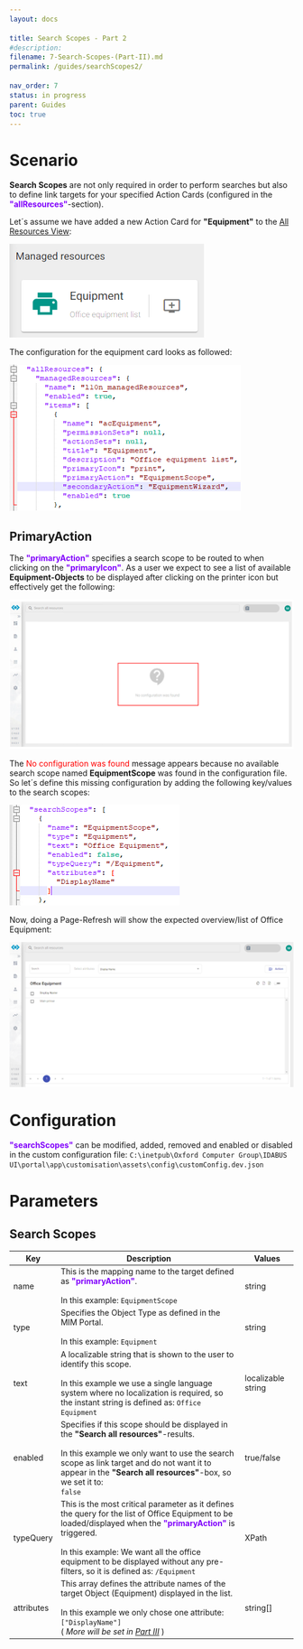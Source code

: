 ```yaml
---
layout: docs

title: Search Scopes - Part 2
#description: 
filename: 7-Search-Scopes-(Part-II).md
permalink: /guides/searchScopes2/

nav_order: 7
status: in progress
parent: Guides
toc: true
---
```


# Scenario

**Search Scopes** are not only required in order to perform searches but also to define link targets for your specified Action Cards (configured in the <span style="color: #8000FC">**"allResources"**</span>-section).

Let´s assume we have added a new Action Card for **"Equipment"** to the [All Resources View](/guides/allResources/):

![image.png](/img/image-4e0b7433-0911-4ec4-b94d-98f6950c3f0c.png)

The configuration for the equipment card looks as followed:

![image.png](/img/image-14e258ca-1346-40ff-b08a-55159a5dfde8.png)

## PrimaryAction

The <span style="color: #8000FC">**"primaryAction"**</span> specifies a search scope to be routed to when clicking on the <span style="color: #8000FC">**"primaryIcon"**</span>. As a user we expect to see a list of available **Equipment-Objects** to be displayed after clicking on the printer icon but effectively get the following:

![image.png](/img/image-e3afd976-3817-4a06-a0c2-184ca7c90c42.png)

The <span style="color: red;">No configuration was found</span> message appears because no available search scope named **EquipmentScope** was found in the configuration file. So let´s define this missing configuration by adding the following key/values to the search scopes:

![image.png](/img/image-23f8e409-7e76-45b4-b335-a15eb5846a5c.png)

Now, doing a Page-Refresh will show the expected overview/list of Office Equipment:

![image.png](/img/image-c3fe09de-7790-425f-90e1-888825036330.png)

# Configuration

<span style="color: #8000FC">**"searchScopes"**</span> can be modified, added, removed and enabled or disabled in the custom configuration file:
`C:\inetpub\Oxford Computer Group\IDABUS UI\portal\app\customisation\assets\config\customConfig.dev.json`

# Parameters
## Search Scopes

| Key | Description | Values |
|-----|-------------|--------|
| name | This is the mapping name to the target defined as <span style="color: #8000FC">**"primaryAction"**</span>. <br><br> In this example: `EquipmentScope` | string |
| type | Specifies the Object Type as defined in the MIM Portal. <br><br> In this example: `Equipment` | string |
| text | A localizable string that is shown to the user to identify this scope. <br><br> In this example we use a single language system where no localization is required, so the instant string is defined as: `Office Equipment` | localizable string |
| enabled | Specifies if this scope should be displayed in the **"Search all resources"**-results. <br><br> In this example we only want to use the search scope as link target and do not want it to appear in the **"Search all resources"**-box, so we set it to:<br>`false`| true/false |
| typeQuery | This is the most critical parameter as it defines the query for the list of Office Equipment to be loaded/displayed when the <span style="color: #8000FC">**"primaryAction"**</span> is triggered. <br><br> In this example:  We want all the office equipment to be displayed without any pre-filters, so it is defined as: `/Equipment`| XPath |
| attributes | This array defines the attribute names of the target Object (Equipment) displayed in the list. <br><br> In this example we only chose one attribute: `["DisplayName"]` <br> ( _More will be set in  [Part III](/guides/searchScopes3/)_ )| string[] |
